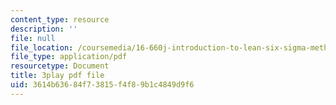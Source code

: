 ```yaml
---
content_type: resource
description: ''
file: null
file_location: /coursemedia/16-660j-introduction-to-lean-six-sigma-methods-january-iap-2012/3614b63684f73815f4f89b1c4849d9f6_z1KloN7Ub0M.pdf
file_type: application/pdf
resourcetype: Document
title: 3play pdf file
uid: 3614b636-84f7-3815-f4f8-9b1c4849d9f6
---
```

